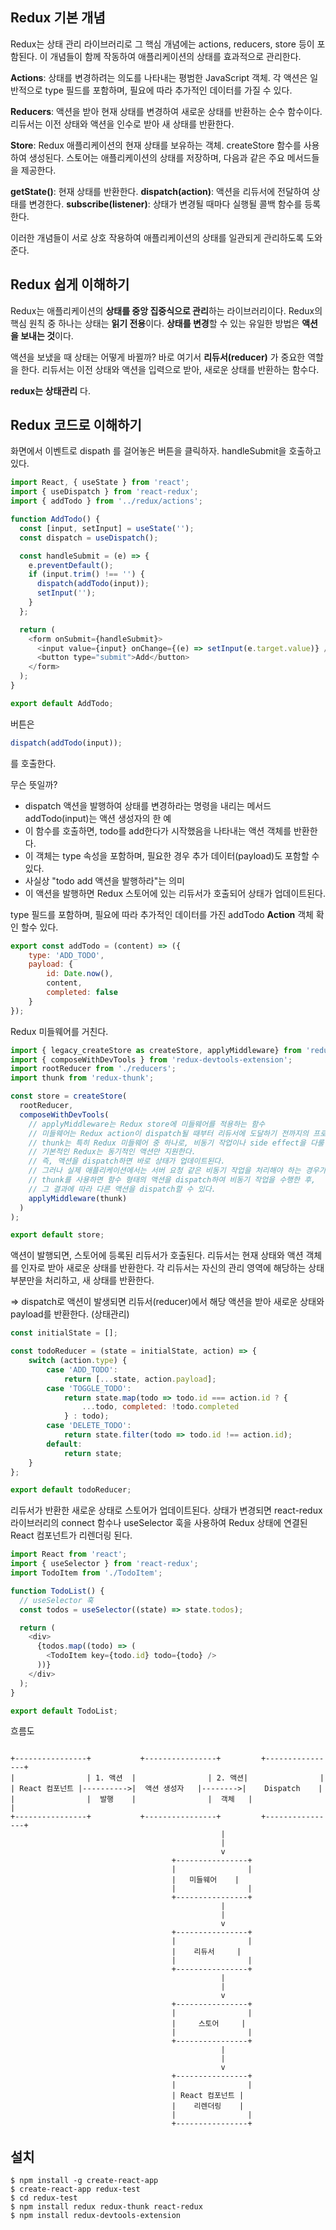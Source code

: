 ## Redux 기본 개념

Redux는 상태 관리 라이브러리로
그 핵심 개념에는 actions, reducers, store 등이 포함된다. 
이 개념들이 함께 작동하여 애플리케이션의 상태를 효과적으로 관리한다.

**Actions**: 상태를 변경하려는 의도를 나타내는 평범한 JavaScript 객체. 
각 액션은 일반적으로 type 필드를 포함하며, 필요에 따라 추가적인 데이터를 가질 수 있다.

**Reducers**: 액션을 받아 현재 상태를 변경하여 새로운 상태를 반환하는 순수 함수이다. 
리듀서는 이전 상태와 액션을 인수로 받아 새 상태를 반환한다.


**Store**: Redux 애플리케이션의 현재 상태를 보유하는 객체. 
createStore 함수를 사용하여 생성된다. 
스토어는 애플리케이션의 상태를 저장하며, 다음과 같은 주요 메서드들을 제공한다.

**getState()**: 현재 상태를 반환한다.
**dispatch(action)**: 액션을 리듀서에 전달하여 상태를 변경한다.
**subscribe(listener)**: 상태가 변경될 때마다 실행될 콜백 함수를 등록한다.

이러한 개념들이 서로 상호 작용하여 애플리케이션의 상태를 일관되게 관리하도록 도와준다.

## Redux 쉽게 이해하기 

Redux는 애플리케이션의 **상태를 중앙 집중식으로 관리**하는 라이브러리이다. 
Redux의 핵심 원칙 중 하나는 상태는 **읽기 전용**이다.
**상태를 변경**할 수 있는 유일한 방법은 **액션을 보내는 것**이다.

액션을 보냈을 때 상태는 어떻게 바뀔까? 
바로 여기서 **리듀서(reducer)** 가 중요한 역할을 한다. 
리듀서는 이전 상태와 액션을 입력으로 받아, 새로운 상태를 반환하는 함수다.

**redux는 상태관리** 다.



## Redux 코드로 이해하기

화면에서 이벤트로 dispath 를 걸어놓은 버튼을 클릭하자.
handleSubmit을 호출하고 있다.

```js
import React, { useState } from 'react';
import { useDispatch } from 'react-redux';
import { addTodo } from '../redux/actions';

function AddTodo() {
  const [input, setInput] = useState('');
  const dispatch = useDispatch();

  const handleSubmit = (e) => {
    e.preventDefault();
    if (input.trim() !== '') {
      dispatch(addTodo(input));
      setInput('');
    }
  };

  return (
    <form onSubmit={handleSubmit}>
      <input value={input} onChange={(e) => setInput(e.target.value)} />
      <button type="submit">Add</button>
    </form>
  );
}

export default AddTodo;
```

버튼은 
```js
dispatch(addTodo(input));  
```
를 호출한다.

무슨 뜻일까?

- dispatch 액션을 발행하여 상태를 변경하라는 명령을 내리는 메서드
addTodo(input)는 액션 생성자의 한 예
- 이 함수를 호출하면, todo를 add한다가 시작했음을 나타내는 액션 객체를 반환한다.
- 이 객체는 type 속성을 포함하며, 필요한 경우 추가 데이터(payload)도 포함할 수 있다.
- 사실상 "todo add 액션을 발행하라"는 의미
- 이 액션을 발행하면 Redux 스토어에 있는 리듀서가 호출되어 상태가 업데이트된다.

type 필드를 포함하며, 필요에 따라 추가적인 데이터를 가진 addTodo **Action** 객체 확인 할수 있다.

```js
export const addTodo = (content) => ({
    type: 'ADD_TODO',
    payload: {
        id: Date.now(),
        content,
        completed: false
    }
});
```

Redux 미들웨어를 거친다.

```js
import { legacy_createStore as createStore, applyMiddleware} from 'redux'
import { composeWithDevTools } from 'redux-devtools-extension';
import rootReducer from './reducers';
import thunk from 'redux-thunk';

const store = createStore(
  rootReducer,
  composeWithDevTools(
    // applyMiddleware는 Redux store에 미들웨어를 적용하는 함수
    // 미들웨어는 Redux action이 dispatch될 때부터 리듀서에 도달하기 전까지의 프로세스를 확장하거나 수정할 수 해줌.
    // thunk는 특히 Redux 미들웨어 중 하나로, 비동기 작업이나 side effect을 다룰 때 유용하게 사용됨.
    // 기본적인 Redux는 동기적인 액션만 지원한다.
    // 즉, 액션을 dispatch하면 바로 상태가 업데이트된다.
    // 그러나 실제 애플리케이션에서는 서버 요청 같은 비동기 작업을 처리해야 하는 경우가 많다. 
    // thunk를 사용하면 함수 형태의 액션을 dispatch하여 비동기 작업을 수행한 후, 
    // 그 결과에 따라 다른 액션을 dispatch할 수 있다.
    applyMiddleware(thunk)
  )
);

export default store;
```

액션이 발행되면, 스토어에 등록된 리듀서가 호출된다.
리듀서는 현재 상태와 액션 객체를 인자로 받아 새로운 상태를 반환한다. 
각 리듀서는 자신의 관리 영역에 해당하는 상태 부분만을 처리하고, 새 상태를 반환한다.

=> dispatch로 액션이 발생되면 
리듀서(reducer)에서 해당 액션을 받아 새로운 상태와 payload를 반환한다. (상태관리)


```js
const initialState = [];

const todoReducer = (state = initialState, action) => {
    switch (action.type) {
        case 'ADD_TODO':
            return [...state, action.payload];
        case 'TOGGLE_TODO':
            return state.map(todo => todo.id === action.id ? {
                ...todo, completed: !todo.completed
            } : todo);
        case 'DELETE_TODO':
            return state.filter(todo => todo.id !== action.id);
        default:
            return state;
    }
};

export default todoReducer;
```

리듀서가 반환한 새로운 상태로 스토어가 업데이트된다.
상태가 변경되면 react-redux 라이브러리의 connect 함수나 useSelector 훅을 사용하여 Redux 상태에 연결된 React 컴포넌트가 리렌더링 된다.

```js
import React from 'react';
import { useSelector } from 'react-redux';
import TodoItem from './TodoItem';

function TodoList() {
  // useSelector 훅
  const todos = useSelector((state) => state.todos);

  return (
    <div>
      {todos.map((todo) => (
        <TodoItem key={todo.id} todo={todo} />
      ))}
    </div>
  );
}

export default TodoList;
```

흐름도

```

+----------------+           +----------------+         +----------------+
|                | 1. 액션  |                | 2. 액션|                |
| React 컴포넌트 |---------->|  액션 생성자   |-------->|    Dispatch    |
|                |  발행    |                |  객체   |                |
+----------------+           +----------------+         +----------------+
                                               |
                                               |
                                               v
                                    +----------------+
                                    |                |
                                    |   미들웨어    |
                                    |                |
                                    +----------------+
                                               |
                                               |
                                               v
                                    +----------------+
                                    |                |
                                    |    리듀서     |
                                    |                |
                                    +----------------+
                                               |
                                               |
                                               v
                                    +----------------+
                                    |                |
                                    |     스토어     |
                                    |                |
                                    +----------------+
                                               |
                                               |
                                               v
                                    +----------------+
                                    |                |
                                    | React 컴포넌트 |
                                    |    리렌더링    |
                                    |                |
                                    +----------------+
```

## 설치

```
$ npm install -g create-react-app
$ create-react-app redux-test
$ cd redux-test
$ npm install redux redux-thunk react-redux
$ npm install redux-devtools-extension
```

